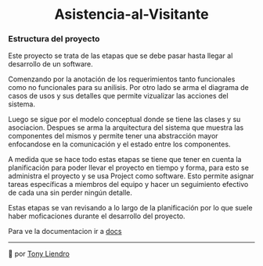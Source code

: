 <h1 align="center"> Asistencia-al-Visitante</h1>

### Estructura del proyecto
Este proyecto se trata de las etapas que se debe pasar hasta llegar al desarrollo de un software. 

Comenzando por la anotación de los requerimientos tanto funcionales como no funcionales para su anilisis. Por otro lado se arma el diagrama de casos de usos y sus detalles que permite vizualizar las acciones del sistema.

Luego se sigue por el modelo conceptual donde se tiene las clases y su asociacion. Despues se arma la arquitectura del sistema que muestra las componentes del mismos y permite tener una abstracción mayor enfocandose en la comunicación y el estado entre los componentes.

A medida que se hace todo estas etapas se tiene que tener en cuenta la planificación para poder llevar el proyecto en tiempo y forma, para esto se administra el proyecto y se usa Project como software. Esto permite asignar tareas específicas a miembros del equipo y hacer un seguimiento efectivo de cada una sin perder ningún detalle.

Estas etapas se van revisando a lo largo de la planificación por lo que suele haber moficaciones durante el desarrollo del proyecto.

Para ve la documentacion ir a [docs]("/docs")

---
 📢 por [Tony Liendro](https://github.com/Tony-L-93)
